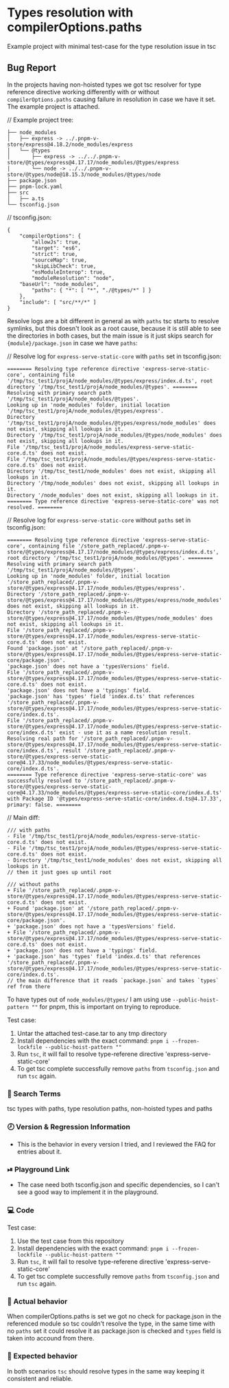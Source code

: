# Types resolution with compilerOptions.paths
Example project with minimal test-case for the type resolution issue in tsc


## Bug Report

In the projects having non-hoisted types we got tsc resolver for type reference directive working differently with or without `compilerOptions.paths` causing failure in resolution in case we have it set.
The example project is attached.

// Example project tree:
``` 
├── node_modules
│   ├── express -> ../.pnpm-v-store/express@4.18.2/node_modules/express
│   └── @types
│       ├── express -> ../../.pnpm-v-store/@types/express@4.17.17/node_modules/@types/express
│       └── node -> ../../.pnpm-v-store/@types/node@18.15.3/node_modules/@types/node
├── package.json
├── pnpm-lock.yaml
├── src
│   ├── a.ts
└── tsconfig.json
```

// tsconfig.json:
```
{
    "compilerOptions": {
        "allowJs": true,
        "target": "es6",
        "strict": true,
        "sourceMap": true,
        "skipLibCheck": true,
        "esModuleInterop": true,
        "moduleResolution": "node",
	"baseUrl": "node_modules",
        "paths": { "*": [ "*", "./@types/*" ] }
    },
    "include": [ "src/**/*" ]
}
```


Resolve logs are a bit different in general as with `paths` tsc starts to resolve symlinks, but this doesn't look as a root cause, because it is still able to see the directories in both cases, but the main issue is it just skips search for `{module}/package.json` in case we have `paths`:


// Resolve log for `express-serve-static-core` with `paths` set in tsconfig.json:
```
======== Resolving type reference directive 'express-serve-static-core', containing file '/tmp/tsc_test1/projA/node_modules/@types/express/index.d.ts', root directory '/tmp/tsc_test1/projA/node_modules/@types'. ========
Resolving with primary search path '/tmp/tsc_test1/projA/node_modules/@types'.
Looking up in 'node_modules' folder, initial location '/tmp/tsc_test1/projA/node_modules/@types/express'.
Directory '/tmp/tsc_test1/projA/node_modules/@types/express/node_modules' does not exist, skipping all lookups in it.
Directory '/tmp/tsc_test1/projA/node_modules/@types/node_modules' does not exist, skipping all lookups in it.
File '/tmp/tsc_test1/projA/node_modules/express-serve-static-core.d.ts' does not exist.
File '/tmp/tsc_test1/projA/node_modules/@types/express-serve-static-core.d.ts' does not exist.
Directory '/tmp/tsc_test1/node_modules' does not exist, skipping all lookups in it.
Directory '/tmp/node_modules' does not exist, skipping all lookups in it.
Directory '/node_modules' does not exist, skipping all lookups in it.
======== Type reference directive 'express-serve-static-core' was not resolved. ========
```


// Resolve log for `express-serve-static-core` without `paths` set in tsconfig.json:
```
======== Resolving type reference directive 'express-serve-static-core', containing file '/store_path_replaced/.pnpm-v-store/@types/express@4.17.17/node_modules/@types/express/index.d.ts', root directory '/tmp/tsc_test1/projA/node_modules/@types'. ========
Resolving with primary search path '/tmp/tsc_test1/projA/node_modules/@types'.
Looking up in 'node_modules' folder, initial location '/store_path_replaced/.pnpm-v-store/@types/express@4.17.17/node_modules/@types/express'.
Directory '/store_path_replaced/.pnpm-v-store/@types/express@4.17.17/node_modules/@types/express/node_modules' does not exist, skipping all lookups in it.
Directory '/store_path_replaced/.pnpm-v-store/@types/express@4.17.17/node_modules/@types/node_modules' does not exist, skipping all lookups in it.
File '/store_path_replaced/.pnpm-v-store/@types/express@4.17.17/node_modules/express-serve-static-core.d.ts' does not exist.
Found 'package.json' at '/store_path_replaced/.pnpm-v-store/@types/express@4.17.17/node_modules/@types/express-serve-static-core/package.json'.
'package.json' does not have a 'typesVersions' field.
File '/store_path_replaced/.pnpm-v-store/@types/express@4.17.17/node_modules/@types/express-serve-static-core.d.ts' does not exist.
'package.json' does not have a 'typings' field.
'package.json' has 'types' field 'index.d.ts' that references '/store_path_replaced/.pnpm-v-store/@types/express@4.17.17/node_modules/@types/express-serve-static-core/index.d.ts'.
File '/store_path_replaced/.pnpm-v-store/@types/express@4.17.17/node_modules/@types/express-serve-static-core/index.d.ts' exist - use it as a name resolution result.
Resolving real path for '/store_path_replaced/.pnpm-v-store/@types/express@4.17.17/node_modules/@types/express-serve-static-core/index.d.ts', result '/store_path_replaced/.pnpm-v-store/@types/express-serve-static-core@4.17.33/node_modules/@types/express-serve-static-core/index.d.ts'.
======== Type reference directive 'express-serve-static-core' was successfully resolved to '/store_path_replaced/.pnpm-v-store/@types/express-serve-static-core@4.17.33/node_modules/@types/express-serve-static-core/index.d.ts' with Package ID '@types/express-serve-static-core/index.d.ts@4.17.33', primary: false. ========
```

// Main diff:
```
/// with paths
- File '/tmp/tsc_test1/projA/node_modules/express-serve-static-core.d.ts' does not exist.
- File '/tmp/tsc_test1/projA/node_modules/@types/express-serve-static-core.d.ts' does not exist.
- Directory '/tmp/tsc_test1/node_modules' does not exist, skipping all lookups in it.
// then it just goes up until root 

/// without paths
+ File '/store_path_replaced/.pnpm-v-store/@types/express@4.17.17/node_modules/@types/express-serve-static-core.d.ts' does not exist.
+ Found 'package.json' at '/store_path_replaced/.pnpm-v-store/@types/express@4.17.17/node_modules/@types/express-serve-static-core/package.json'.
+ 'package.json' does not have a 'typesVersions' field.
+ File '/store_path_replaced/.pnpm-v-store/@types/express@4.17.17/node_modules/@types/express-serve-static-core.d.ts' does not exist.
+ 'package.json' does not have a 'typings' field.
+ 'package.json' has 'types' field 'index.d.ts' that references '/store_path_replaced/.pnpm-v-store/@types/express@4.17.17/node_modules/@types/express-serve-static-core/index.d.ts'.
// the main difference that it reads `package.json` and takes `types` ref from there
```


To have types out of `node_modules/@types/` I am using use `--public-hoist-pattern ""` for pnpm, this is important on trying to reproduce.

Test case:
1. Untar the attached test-case.tar to any tmp directory
2. Install dependencies with the exact command:
`pnpm i --frozen-lockfile --public-hoist-pattern ""`
3. Run `tsc`, it will fail to resolve type-referene directive 'express-serve-static-core'
4. To get tsc complete successfully remove `paths` from `tsconfig.json` and run `tsc` again.



### 🔎 Search Terms

tsc types with paths, type resolution paths, non-hoisted types and paths


### 🕗 Version & Regression Information

- This is the behavior in every version I tried, and I reviewed the FAQ for entries about it.

### ⏯ Playground Link

- The case need both tsconfig.json and specific dependencies, so I can't see a good way to implement it in the playground.

### 💻 Code

Test case:
1. Use the test case from this repository
2. Install dependencies with the exact command: `pnpm i --frozen-lockfile --public-hoist-pattern ""`
3. Run `tsc`, it will fail to resolve type-referene directive 'express-serve-static-core'
4. To get tsc complete successfully remove `paths` from `tsconfig.json` and run `tsc` again.

### 🙁 Actual behavior

When compilerOptions.paths is set we got no check for package.json in the referenced module so tsc couldn't resolve the type, in the same time with no `paths` set it could resolve it as package.json is checked and `types` field is taken into accound from there.

### 🙂 Expected behavior

In both scenarios `tsc` should resolve types in the same way keeping it consistent and reliable.
